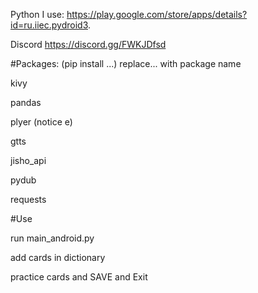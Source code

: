 Python I use: https://play.google.com/store/apps/details?id=ru.iiec.pydroid3. 

Discord https://discord.gg/FWKJDfsd

#Packages: (pip install ...) replace... with package name

kivy 

pandas 

plyer (notice e) 

gtts 

jisho_api 

pydub  

requests  

#Use 


run main_android.py  


add cards in dictionary 


practice cards and SAVE and Exit
